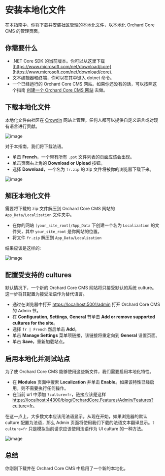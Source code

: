 # 安装本地化文件

在本指南中，你将下载并安装社区管理的本地化文件，以本地化 Orchard Core CMS 的管理页面。

## 你需要什么

- .NET Core SDK 的当前版本。你可以从这里下载 [https://www.microsoft.com/net/download/core](https://www.microsoft.com/net/download/core).
- 文本编辑器和终端，你可以在其中键入 dotnet 命令。
- 一个已经运行的 Orchard Core CMS 网站。如果你还没有的话，可以按照这个指南 [创建一个 Orchard Core CMS 网站](../create-cms-application/index.md) 去做。

## 下载本地化文件

本地化文件由社区在 [Crowdin](https://crowdin.com/project/orchard-core) 网站上管理。任何人都可以提供自定义语言或对现有语言进行贡献。

![image](assets/crowdin-languages.jpg)

对于本指南，我们将下载法语。

- 单击 __French__，一个带有所有 `.pot` 文件列表的页面应该会出现。
- 单击页面右上角的 __Download or Upload__ 按钮。
- 选择 __Download__，一个名为 `fr.zip` 的 zip 文件将被你的浏览器下载下来。

![image](assets/crowdin-download.jpg)

## 解压本地化文件

需要将下载的 zip 文件解压到 Orchard Core CMS 网站的 `App_Data/Localization` 文件夹中。

- 在你的网站 `[your_site_root]/App_Data` 下创建一个名为 `Localization` 的文件夹，其中 `your_site_root` 是你网站的位置。
- 将文件 `fr.zip` 解压到 `App_Data/Localization`

结果应该是这样的:

![image](assets/localization-folder.jpg)

## 配置受支持的 cultures

默认情况下，一个新的 Orchard Core CMS 网站将只接受默认的系统 culture。这一步将其配置为接受法语作为替代语言。

- 通过在浏览器中打开 <https://localhost:5001/admin> 打开 Orchard Core CMS 的 Admin 节。
- 在 __Configuration__, __Settings__, __General__ 节单击 __Add or remove supported cultures for the site__。
- 选择 `fr | French` 然后单击 __Add__。
- 单击 __Manage Settings__ 菜单项链接，该链接将重定向到 __General__ 设置页面。
- 单击 __Save__，重新加载站点。

## 启用本地化并测试站点

为了使 Orchard Core CMS 能够使用这些新文件，我们需要启用本地化特性。

- 在 __Modules__ 页面中搜索 __Localization__ 并单击 __Enable__。如果该特性已经启用，则不需要执行任何操作。
- 在当前 url 中添加 `?culture=fr`，链接应该是这样 <https://localhost:44300/blog/OrchardCore.Features/Admin/Features?culture=fr>。

在这一点上，大多数文本应该用法语显示。从现在开始，如果浏览器的默认 culture 配置为法语，那么 Admin 页面将使用我们下载的法语文本翻译显示。`?culture=fr` 只是模拟当前请求应该使用法语作为 UI culture 的一种方法。

![image](assets/localized-french.jpg)

## 总结

你刚刚下载并在 Orchard Core CMS 中启用了一个新的本地化。
